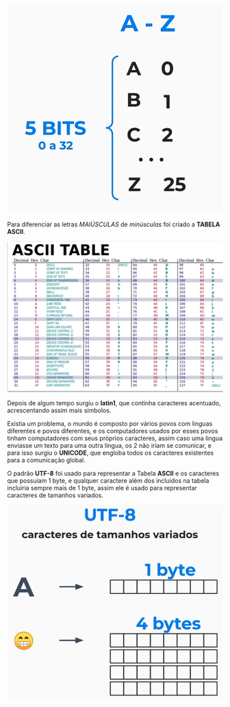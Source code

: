 ![Bits de Letras de A a Z](../../Imagens/BitsDeLetrasDeAaZ.PNG)

Para diferenciar as letras *MAIÚSCULAS* de *minúsculas* foi criado a **TABELA ASCII**.

![Taabela ASCII](../../Imagens/TabelaASCII.PNG)

Depois de algum tempo surgiu o **latin1**, que continha caracteres acentuado, acrescentando assim mais símbolos.

Existia um problema, o mundo é composto por vários povos com linguas diferentes e povos diferentes, e os computadores usados por esses povos tinham computadores com seus próprios caracteres, assim caso uma lingua enviasse um texto para uma outra lingua, os 2 não iriam se comunicar, e para isso surgiu o **UNICODE**, que engloba todos os caracteres existentes para a comunicação global.

O padrão **UTF-8** foi usado para representar a Tabela **ASCII** e os caracteres que possuiam 1 byte, e qualquer caractere além dos incluidos na tabela incluiria sempre mais de 1 byte, assim ele é usado para representar caracteres de tamanhos variados.

![UTF-8](../../Imagens/UTF-8.PNG)